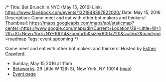/*
Title: Bot Brunch in NYC (May 15, 2016)
Link: https://www.facebook.com/events/1321948397822020/
Date: May 15, 2016
Description: Come meet and eat with other bot makers and thinkers!
Thumbnail: https://maps.googleapis.com/maps/api/staticmap?center=https://www.google.com/maps/dir/Current+Location/29+Little+W+12th+St+New+York+NY+10014&zoom=15&size=900x220&scale=2&maptype=roadmap
Tags: event,upcoming
*/

Come meet and eat with other bot makers and thinkers! Hosted by [Esther Crawford](https://twitter.com/EstherCrawford).


- Sunday, May 15 2016 at 11am
- [Betaworks](https://betaworks.com/), 29 Little W 12th St, New York, NY 10014 ([map](https://www.google.com/maps/dir/Current+Location/29+Little+W+12th+St+New+York+NY+10014))
- [Event page](https://www.facebook.com/events/1321948397822020/)
